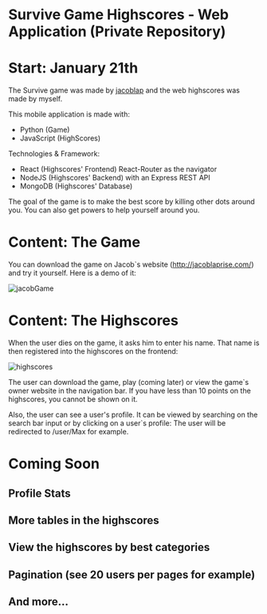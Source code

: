 # Survive Game Highscores - Web Application (Private Repository) 
# Start: January 21th
The Survive game was made by [jacoblap](https://github.com/jacoblap) and the web highscores was made by myself.

This mobile application is made with:

- Python (Game)
- JavaScript (HighScores)

Technologies & Framework:
- React (Highscores' Frontend) React-Router as the navigator
- NodeJS (Highscores' Backend) with an Express REST API 
- MongoDB (Highscores' Database)

The goal of the game is to make the best score by killing other dots around you. You can also get powers to help yourself around you.

# Content: The Game

You can download the game on Jacob`s website (http://jacoblaprise.com/) and try it yourself. Here is a demo of it:

![jacobGame](https://user-images.githubusercontent.com/37888675/55376104-c966b300-54dc-11e9-8450-ce16d7ffca2f.png)

# Content: The Highscores

When the user dies on the game, it asks him to enter his name. That name is then registered into the highscores on the frontend:

![highscores](https://user-images.githubusercontent.com/37888675/55376527-c076e100-54de-11e9-99e5-6f8bb12dc192.png)

The user can download the game, play (coming later) or view the game`s owner website in the navigation bar.
If you have less than 10 points on the highscores, you cannot be shown on it.

Also, the user can see a user's profile. It can be viewed by searching on the search bar input or by clicking on a user`s profile:
The user will be redirected to /user/Max for example.

# Coming Soon
## Profile Stats
## More tables in the highscores
## View the highscores by best categories
## Pagination (see 20 users per pages for example)
## And more...
